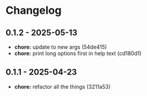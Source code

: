 # Changelog

## 0.1.2 - 2025-05-13

- __chore:__ update to new args (54de415)
- __chore:__ print long options first in help text (cd180d1)

## 0.1.1 - 2025-04-23

- __chore:__ refactor all the things (3211a53)

